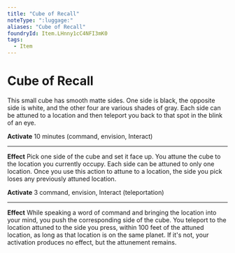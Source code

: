 ```yaml
---
title: "Cube of Recall"
noteType: ":luggage:"
aliases: "Cube of Recall"
foundryId: Item.LHnny1cC4NFI3mK0
tags:
  - Item
---
```


# Cube of Recall

This small cube has smooth matte sides. One side is black, the opposite side is white, and the other four are various shades of gray. Each side can be attuned to a location and then teleport you back to that spot in the blink of an eye.

**Activate** 10 minutes (command, envision, Interact)

* * *

**Effect** Pick one side of the cube and set it face up. You attune the cube to the location you currently occupy. Each side can be attuned to only one location. Once you use this action to attune to a location, the side you pick loses any previously attuned location.

**Activate** 3 command, envision, Interact (teleportation)

* * *

**Effect** While speaking a word of command and bringing the location into your mind, you push the corresponding side of the cube. You teleport to the location attuned to the side you press, within 100 feet of the attuned location, as long as that location is on the same planet. If it's not, your activation produces no effect, but the attunement remains.
